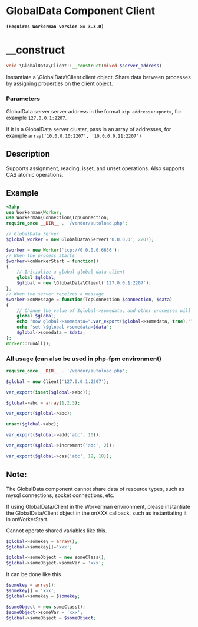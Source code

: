 # GlobalData Component Client
**``` (Requires Workerman version >= 3.3.0) ```**

# __construct
```php
void \GlobalData\Client::__construct(mixed $server_address)
```

Instantiate a \GlobalData\Client client object. Share data between processes by assigning properties on the client object.

### Parameters
GlobalData server server address in the format ```<ip address>:<port>```, for example ```127.0.0.1:2207```.

If it is a GlobalData server cluster, pass in an array of addresses, for example ```array('10.0.0.10:2207', '10.0.0.0.11:2207')```

## Description
Supports assignment, reading, isset, and unset operations.
Also supports CAS atomic operations.

## Example

```php
<?php
use Workerman\Worker;
use Workerman\Connection\TcpConnection;
require_once __DIR__ . '/vendor/autoload.php';

// GlobalData Server
$global_worker = new GlobalData\Server('0.0.0.0', 2207);

$worker = new Worker('tcp://0.0.0.0:6636');
// When the process starts
$worker->onWorkerStart = function()
{
    // Initialize a global global data client
    global $global;
    $global = new \GlobalData\Client('127.0.0.1:2207');
};
// When the server receives a message
$worker->onMessage = function(TcpConnection $connection, $data)
{
    // Change the value of $global->somedata, and other processes will share this $global->somedata variable
    global $global;
    echo "now global->somedata=".var_export($global->somedata, true)."\n";
    echo "set \$global->somedata=$data";
    $global->somedata = $data;
};
Worker::runAll();
```

### All usage (can also be used in php-fpm environment)
```php
require_once __DIR__ . '/vendor/autoload.php';

$global = new Client('127.0.0.1:2207');

var_export(isset($global->abc));

$global->abc = array(1,2,3);

var_export($global->abc);

unset($global->abc);

var_export($global->add('abc', 10));

var_export($global->increment('abc', 2));

var_export($global->cas('abc', 12, 18));
```

## Note:
The GlobalData component cannot share data of resource types, such as mysql connections, socket connections, etc.

If using GlobalData/Client in the Workerman environment, please instantiate the GlobalData/Client object in the onXXX callback, such as instantiating it in onWorkerStart.

Cannot operate shared variables like this.
```php
$global->somekey = array();
$global->somekey[]='xxx';

$global->someObject = new someClass();
$global->someObject->someVar = 'xxx';
```
It can be done like this
```php
$somekey = array();
$somekey[] = 'xxx';
$global->somekey = $somekey;

$someObject = new someClass();
$someObject->someVar = 'xxx';
$global->someObject = $someObject;
```
